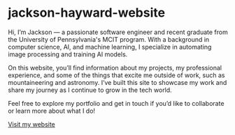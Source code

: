 # jackson-hayward-website
Hi, I’m Jackson — a passionate software engineer and recent graduate from the University of Pennsylvania's MCIT program. With a background in computer science, AI, and machine learning, I specialize in automating image processing and training AI models.

On this website, you’ll find information about my projects, my professional experience, and some of the things that excite me outside of work, such as mountaineering and astronomy. I’ve built this site to showcase my work and share my journey as I continue to grow in the tech world.

Feel free to explore my portfolio and get in touch if you’d like to collaborate or learn more about what I do!

[Visit my website](http://jacksonhayward.com)

